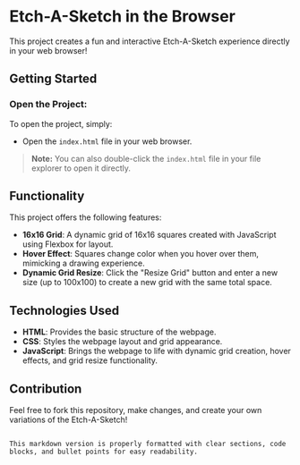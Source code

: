 
# Etch-A-Sketch in the Browser

This project creates a fun and interactive Etch-A-Sketch experience directly in your web browser!

## Getting Started

### Open the Project:

To open the project, simply:

- Open the `index.html` file in your web browser.

> **Note:** You can also double-click the `index.html` file in your file explorer to open it directly.

## Functionality

This project offers the following features:

- **16x16 Grid**: A dynamic grid of 16x16 squares created with JavaScript using Flexbox for layout.
- **Hover Effect**: Squares change color when you hover over them, mimicking a drawing experience.
- **Dynamic Grid Resize**: Click the "Resize Grid" button and enter a new size (up to 100x100) to create a new grid with the same total space.

## Technologies Used

- **HTML**: Provides the basic structure of the webpage.
- **CSS**: Styles the webpage layout and grid appearance.
- **JavaScript**: Brings the webpage to life with dynamic grid creation, hover effects, and grid resize functionality.

## Contribution

Feel free to fork this repository, make changes, and create your own variations of the Etch-A-Sketch!
```

This markdown version is properly formatted with clear sections, code blocks, and bullet points for easy readability.

